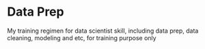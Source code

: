 # Data Prep

My training regimen for data scientist skill, including data prep, data cleaning, modeling and etc, for training purpose only
